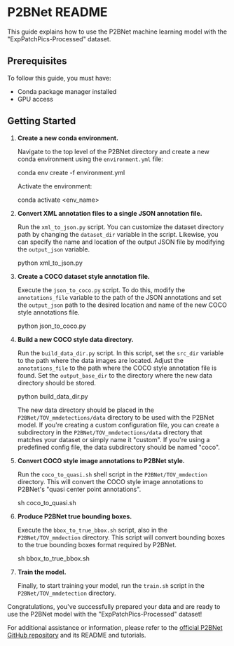 # P2BNet README

This guide explains how to use the P2BNet machine learning model with the "ExpPatchPics-Processed" dataset.

## Prerequisites

To follow this guide, you must have:

- Conda package manager installed
- GPU access

## Getting Started

1. **Create a new conda environment.**

   Navigate to the top level of the P2BNet directory and create a new conda environment using the `environment.yml` file:

    conda env create -f environment.yml

    Activate the environment:

    conda activate <env_name>


2. **Convert XML annotation files to a single JSON annotation file.**

    Run the `xml_to_json.py` script. You can customize the dataset directory path by changing the `dataset_dir` variable in the script. Likewise, you can specify the name and location of the output JSON file by modifying the `output_json` variable.

    python xml_to_json.py


3. **Create a COCO dataset style annotation file.**

    Execute the `json_to_coco.py` script. To do this, modify the `annotations_file` variable to the path of the JSON annotations and set the `output_json` path to the desired location and name of the new COCO style annotations file.

    python json_to_coco.py


4. **Build a new COCO style data directory.**

    Run the `build_data_dir.py` script. In this script, set the `src_dir` variable to the path where the data images are located. Adjust the `annotations_file` to the path where the COCO style annotation file is found. Set the `output_base_dir` to the directory where the new data directory should be stored.


    python build_data_dir.py


    The new data directory should be placed in the `P2BNet/TOV_mmdetections/data` directory to be used with the P2BNet model. If you're creating a custom configuration file, you can create a subdirectory in the `P2BNet/TOV_mmdetections/data` directory that matches your dataset or simply name it "custom". If you're using a predefined config file, the data subdirectory should be named "coco".

5. **Convert COCO style image annotations to P2BNet style.**

    Run the `coco_to_quasi.sh` shell script in the `P2BNet/TOV_mmdection` directory. This will convert the COCO style image annotations to P2BNet's "quasi center point annotations".

    sh coco_to_quasi.sh


6. **Produce P2BNet true bounding boxes.**

    Execute the `bbox_to_true_bbox.sh` script, also in the `P2BNet/TOV_mmdection` directory. This script will convert bounding boxes to the true bounding boxes format required by P2BNet.

    sh bbox_to_true_bbox.sh


7. **Train the model.**

    Finally, to start training your model, run the `train.sh` script in the `P2BNet/TOV_mmdetection` directory.


Congratulations, you've successfully prepared your data and are ready to use the P2BNet model with the "ExpPatchPics-Processed" dataset!

For additional assistance or information, please refer to the [official P2BNet GitHub repository](https://github.com/ucas-vg/P2BNet/tree/main/TOV_mmdetection) and its README and tutorials.





